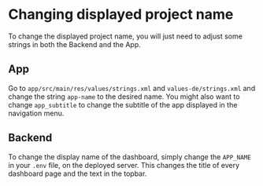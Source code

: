 # Changing displayed project name

To change the displayed project name, you will just need to adjust some strings in both the Backend and the App.

## App

Go to `app/src/main/res/values/strings.xml` and `values-de/strings.xml` and change the string `app-name` to the desired name. 
You might also want to change `app_subtitle` to change the subtitle of the app displayed in the navigation menu.

## Backend

To change the display name of the dashboard, simply change the `APP_NAME` in your `.env` file, on the deployed server.
This changes the title of every dashboard page and the text in the topbar.
